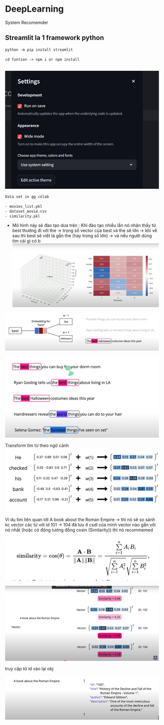 # DeepLearning
System Recomemder



<h2>Streamlit la 1 framework python</h2>



```
python -m pip install streamlit

cd funtion -> npm i or npm install


```

![alt text](image.png)


```
Data set in gg colab 

- movies_list.pkl
- dataset_movie.csv
- similarity.pkl

```
- Mô hình này sẽ đào tạo dưa trên : Khi đào tạo nhiều lần nó nhận thấy từ best thường đi với the -> trọng số vector của best và the sẽ lớn -> khi về sau thì best sẽ viết là gần the (hay trọng số lớn) -> và nếu người dùng tìm cái gì có b
![alt text](image-1.png)

![alt text](image-2.png)

![alt text](image-3.png)


Transform tìm từ theo ngữ cảnh
![alt text](image-4.png)


Ví dụ tìm liên quan tới A book about the Roman Empire -> thì nó sẽ so sánh 
kc vector các từ với id 101 ->  104 đã lưu ở csdl của mình vector nào gần với nó nhất (hoặc có động tương đồng cosin (Similarity)) thì nó recommemed

![alt text](image-7.png)

![alt text](image-6.png)

truy cập từ id vào lại obj

![alt text](image-8.png)